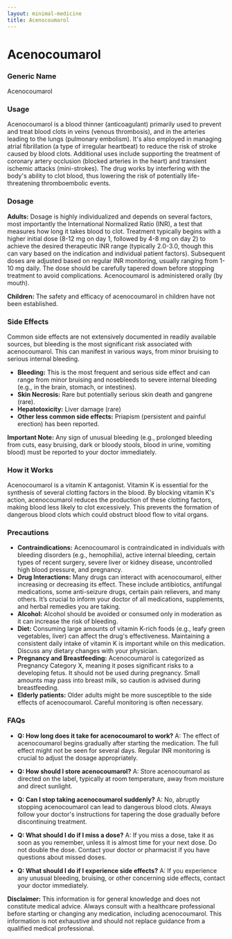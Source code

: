 ```yaml
---
layout: minimal-medicine
title: Acenocoumarol
---
```


# Acenocoumarol
### Generic Name
Acenocoumarol

### Usage
Acenocoumarol is a blood thinner (anticoagulant) primarily used to prevent and treat blood clots in veins (venous thrombosis), and in the arteries leading to the lungs (pulmonary embolism).  It's also employed in managing atrial fibrillation (a type of irregular heartbeat) to reduce the risk of stroke caused by blood clots.  Additional uses include supporting the treatment of coronary artery occlusion (blocked arteries in the heart) and transient ischemic attacks (mini-strokes).  The drug works by interfering with the body's ability to clot blood, thus lowering the risk of potentially life-threatening thromboembolic events.


### Dosage

**Adults:**  Dosage is highly individualized and depends on several factors, most importantly the International Normalized Ratio (INR), a test that measures how long it takes blood to clot.  Treatment typically begins with a higher initial dose (8-12 mg on day 1, followed by 4-8 mg on day 2) to achieve the desired therapeutic INR range (typically 2.0-3.0, though this can vary based on the indication and individual patient factors).  Subsequent doses are adjusted based on regular INR monitoring, usually ranging from 1-10 mg daily.  The dose should be carefully tapered down before stopping treatment to avoid complications.  Acenocoumarol is administered orally (by mouth).

**Children:**  The safety and efficacy of acenocoumarol in children have not been established.


### Side Effects

Common side effects are not extensively documented in readily available sources, but bleeding is the most significant risk associated with acenocoumarol. This can manifest in various ways, from minor bruising to serious internal bleeding.

* **Bleeding:** This is the most frequent and serious side effect and can range from minor bruising and nosebleeds to severe internal bleeding (e.g., in the brain, stomach, or intestines).
* **Skin Necrosis:**  Rare but potentially serious skin death and gangrene (rare).
* **Hepatotoxicity:** Liver damage (rare)
* **Other less common side effects:**  Priapism (persistent and painful erection) has been reported.

**Important Note:** Any sign of unusual bleeding (e.g., prolonged bleeding from cuts, easy bruising, dark or bloody stools, blood in urine, vomiting blood) must be reported to your doctor immediately.


### How it Works

Acenocoumarol is a vitamin K antagonist. Vitamin K is essential for the synthesis of several clotting factors in the blood.  By blocking vitamin K's action, acenocoumarol reduces the production of these clotting factors, making blood less likely to clot excessively. This prevents the formation of dangerous blood clots which could obstruct blood flow to vital organs.


### Precautions

* **Contraindications:**  Acenocoumarol is contraindicated in individuals with bleeding disorders (e.g., hemophilia), active internal bleeding, certain types of recent surgery, severe liver or kidney disease, uncontrolled high blood pressure, and pregnancy.
* **Drug Interactions:**  Many drugs can interact with acenocoumarol, either increasing or decreasing its effect.  These include antibiotics, antifungal medications, some anti-seizure drugs, certain pain relievers, and many others. It’s crucial to inform your doctor of all medications, supplements, and herbal remedies you are taking.
* **Alcohol:** Alcohol should be avoided or consumed only in moderation as it can increase the risk of bleeding.
* **Diet:**  Consuming large amounts of vitamin K-rich foods (e.g., leafy green vegetables, liver) can affect the drug's effectiveness. Maintaining a consistent daily intake of vitamin K is important while on this medication. Discuss any dietary changes with your physician.
* **Pregnancy and Breastfeeding:** Acenocoumarol is categorized as Pregnancy Category X, meaning it poses significant risks to a developing fetus. It should not be used during pregnancy.  Small amounts may pass into breast milk, so caution is advised during breastfeeding.
* **Elderly patients:** Older adults might be more susceptible to the side effects of acenocoumarol.  Careful monitoring is often necessary.


### FAQs

* **Q: How long does it take for acenocoumarol to work?** A: The effect of acenocoumarol begins gradually after starting the medication.  The full effect might not be seen for several days.  Regular INR monitoring is crucial to adjust the dosage appropriately.

* **Q: How should I store acenocoumarol?** A:  Store acenocoumarol as directed on the label, typically at room temperature, away from moisture and direct sunlight.

* **Q: Can I stop taking acenocoumarol suddenly?** A: No, abruptly stopping acenocoumarol can lead to dangerous blood clots.  Always follow your doctor's instructions for tapering the dose gradually before discontinuing treatment.

* **Q: What should I do if I miss a dose?** A: If you miss a dose, take it as soon as you remember, unless it is almost time for your next dose. Do not double the dose. Contact your doctor or pharmacist if you have questions about missed doses.

* **Q: What should I do if I experience side effects?** A: If you experience any unusual bleeding, bruising, or other concerning side effects, contact your doctor immediately.


**Disclaimer:** This information is for general knowledge and does not constitute medical advice. Always consult with a healthcare professional before starting or changing any medication, including acenocoumarol.  This information is not exhaustive and should not replace guidance from a qualified medical professional.
